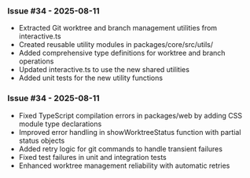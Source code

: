 ### Issue #34 - 2025-08-11
- Extracted Git worktree and branch management utilities from interactive.ts
- Created reusable utility modules in packages/core/src/utils/
- Added comprehensive type definitions for worktree and branch operations
- Updated interactive.ts to use the new shared utilities
- Added unit tests for the new utility functions

### Issue #34 - 2025-08-11
- Fixed TypeScript compilation errors in packages/web by adding CSS module type declarations
- Improved error handling in showWorktreeStatus function with partial status objects
- Added retry logic for git commands to handle transient failures
- Fixed test failures in unit and integration tests
- Enhanced worktree management reliability with automatic retries

